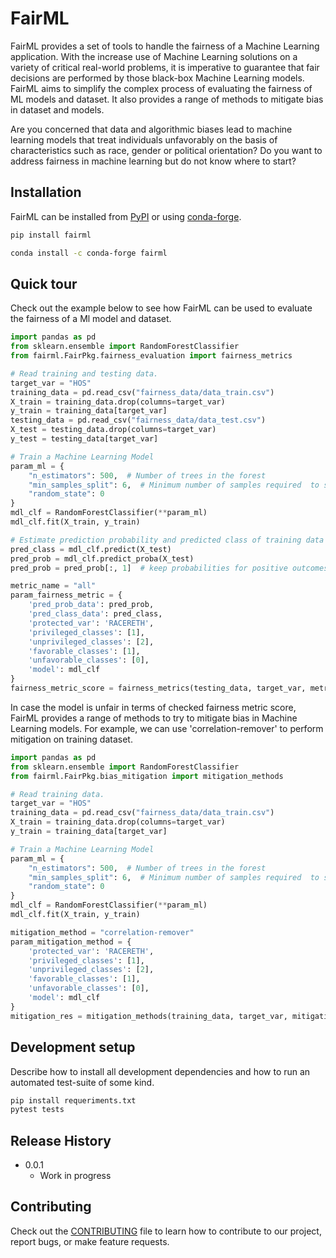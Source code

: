 <!---
Copyright 2022 The EqualityAI Team. All rights reserved.

Licensed under the Apache License, Version 2.0 (the "License");
you may not use this file except in compliance with the License.
You may obtain a copy of the License at

    http://www.apache.org/licenses/LICENSE-2.0

Unless required by applicable law or agreed to in writing, software
distributed under the License is distributed on an "AS IS" BASIS,
WITHOUT WARRANTIES OR CONDITIONS OF ANY KIND, either express or implied.
See the License for the specific language governing permissions and
limitations under the License.
-->

# FairML

FairML provides a set of tools to handle the fairness of a Machine Learning application. With the increase use of 
Machine Learning solutions on a variety of critical real-world problems, it is imperative to guarantee that fair decisions are 
performed by those black-box Machine Learning models. FairML aims to simplify the complex process of evaluating the fairness of
ML models and dataset. It also provides a range of methods to mitigate bias in dataset and models.

Are you concerned that data and algorithmic biases lead to machine learning models that treat individuals unfavorably on 
the basis of characteristics such as race, gender or political orientation? Do you want to address fairness in machine 
learning but do not know where to start?

## Installation

FairML can be installed from [PyPI](https://pypi.org/project/fairml/) or using [conda-forge](https://anaconda.org/conda-forge/fairml).

```bash
pip install fairml

conda install -c conda-forge fairml
```

## Quick tour

Check out the example below to see how FairML can be used to evaluate the fairness of a Ml model and dataset.

```python
import pandas as pd
from sklearn.ensemble import RandomForestClassifier
from fairml.FairPkg.fairness_evaluation import fairness_metrics

# Read training and testing data.
target_var = "HOS"
training_data = pd.read_csv("fairness_data/data_train.csv")
X_train = training_data.drop(columns=target_var)
y_train = training_data[target_var]
testing_data = pd.read_csv("fairness_data/data_test.csv")
X_test = testing_data.drop(columns=target_var)
y_test = testing_data[target_var]

# Train a Machine Learning Model
param_ml = {
    "n_estimators": 500,  # Number of trees in the forest
    "min_samples_split": 6,  # Minimum number of samples required  to split an internal node
    "random_state": 0
}
mdl_clf = RandomForestClassifier(**param_ml)
mdl_clf.fit(X_train, y_train)

# Estimate prediction probability and predicted class of training data (Put empty dataframe for testing in order to estimate this)
pred_class = mdl_clf.predict(X_test)
pred_prob = mdl_clf.predict_proba(X_test)
pred_prob = pred_prob[:, 1]  # keep probabilities for positive outcomes only

metric_name = "all"
param_fairness_metric = {
    'pred_prob_data': pred_prob,
    'pred_class_data': pred_class,
    'protected_var': 'RACERETH',
    'privileged_classes': [1],
    'unprivileged_classes': [2],
    'favorable_classes': [1],
    'unfavorable_classes': [0],
    'model': mdl_clf
}
fairness_metric_score = fairness_metrics(testing_data, target_var, metric_name, param_fairness_metric)
```

In case the model is unfair in terms of checked fairness metric score, FairML provides a range of methods to try to
mitigate bias in Machine Learning models. For example, we can use 'correlation-remover' to perform mitigation on 
training dataset.

```python
import pandas as pd
from sklearn.ensemble import RandomForestClassifier
from fairml.FairPkg.bias_mitigation import mitigation_methods

# Read training data.
target_var = "HOS"
training_data = pd.read_csv("fairness_data/data_train.csv")
X_train = training_data.drop(columns=target_var)
y_train = training_data[target_var]

# Train a Machine Learning Model
param_ml = {
    "n_estimators": 500,  # Number of trees in the forest
    "min_samples_split": 6,  # Minimum number of samples required  to split an internal node
    "random_state": 0
}
mdl_clf = RandomForestClassifier(**param_ml)
mdl_clf.fit(X_train, y_train)

mitigation_method = "correlation-remover"
param_mitigation_method = {
    'protected_var': 'RACERETH',
    'privileged_classes': [1],
    'unprivileged_classes': [2],
    'favorable_classes': [1],
    'unfavorable_classes': [0],
    'model': mdl_clf
}
mitigation_res = mitigation_methods(training_data, target_var, mitigation_method, param_mitigation_method)
```

## Development setup

Describe how to install all development dependencies and how to run an automated test-suite of some kind.

```sh
pip install requeriments.txt
pytest tests
```

## Release History

* 0.0.1
    * Work in progress

## Contributing

Check out the [CONTRIBUTING](https://github.com/EqualityAI/fairml_py/CONTRIBUTING.md) file to learn how to contribute to our project, report bugs, or make feature requests.
